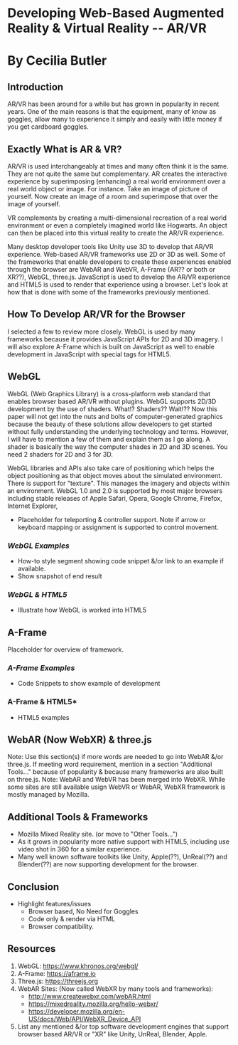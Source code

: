 # Developing Web-Based Augmented Reality & Virtual Reality -- AR/VR
# By Cecilia Butler

## Introduction
AR/VR has been around for a while but has grown in popularity in recent years.  One of the main reasons is that the equipment, many of know as goggles, allow many to experience it simply and easily with little money if you get cardboard goggles.

## Exactly What is AR & VR? 
AR/VR is used interchangeably at times and many often think it is the same.  They are not quite the same but complementary. AR creates the interactive experience by superimposing (enhancing) a real world environment over a real world object or image.  For instance.  Take an image of picture of yourself. Now create an image of a room and superimpose that over the image of yourself.     

VR complements by creating a multi-dimensional recreation of a real world environment or even a completely imagined world like Hogwarts.  An object can then be placed into this virtual reality to create the AR/VR experience. 

Many desktop developer tools like Unity use 3D to develop that AR/VR experience.  Web-based AR/VR frameworks use 2D or 3D as well.  Some of the frameworks that enable developers to create these experiences enabled through the browser are WebAR and WebVR, A-Frame (AR?? or both or XR??), WebGL, three.js.  JavaScript is used to develop the AR/VR experience and HTML5 is used to render that experience using a browser.  Let's look at how that is done with some of the frameworks previously mentioned. 
 

## How To Develop AR/VR for the Browser
I selected a few to review more closely.  WebGL is used by many frameworks because it provides JavaScript APIs for 2D and 3D imagery.  I will also explore A-Frame which is built on JavaScript as well to enable development in JavaScript with special tags for HTML5. 

## WebGL
WebGL (Web Graphics Library) is a cross-platform web standard that enables browser based AR/VR without plugins.  WebGL supports 2D/3D development by the use of shaders.  What!? Shaders??  Wait!?? Now this paper will not get into the nuts and bolts of computer-generated graphics because the beauty of these solutions allow developers to get started without fully understanding the underlying technology and terms.  However, I will have to mention a few of them and explain them as I go along.  A shader is basically the way the computer shades in 2D and 3D scenes.  You need 2 shaders for 2D and 3 for 3D.  

WebGL libraries and APIs also take care of positioning which helps the object positioning as that object moves about the simulated environment.  There is support for "texture".  This manages the imagery and objects within an environment.  WebGL 1.0 and 2.0 is supported by most major browsers including stable releases of Apple Safari, Opera, Google Chrome, Firefox, Internet Explorer, 

- Placeholder for teleporting & controller support.  Note if arrow or keyboard mapping or assignment is supported to control movement. 

### ***WebGL Examples***
 - How-to style segment showing code snippet &/or link to an example if available.
 - Show snapshot of end result
 
### ***WebGL & HTML5***
- Illustrate how WebGL is worked into HTML5

## A-Frame
Placeholder for overview of framework.
### ***A-Frame Examples***
- Code Snippets to show example of development
### **A-Frame & HTML5***
- HTML5 examples 

## WebAR (Now WebXR) & three.js 
Note:  Use this section(s) if more words are needed to go into WebAR &/or three.js.  If meeting word requirement, mention in a section "Additional Tools..." because of popularity & because many frameworks are also built on three.js.  Note:  WebAR and WebVR has been merged into WebXR. While some sites are still available usign WebVR or WebAR, WebXR framework is mostly managed by Mozilla.

## Additional Tools & Frameworks
 - Mozilla Mixed Reality site.  (or move to "Other Tools...")  
 - As it grows in popularity more native support with HTML5, including use video shot in 360 for a similar experience. 
 - Many well known software toolkits like Unity, Apple(??), UnReal(??) and Blender(??) are now supporting development for the browser.

## Conclusion

 - Highlight features/issues
	 - Browser based, No Need for Goggles
	 - Code only & render via HTML
	 - Browser compatibility.  

	 
## Resources

 1. WebGL: https://www.khronos.org/webgl/
 2. A-Frame:  https://aframe.io
 3. Three.js: https://threejs.org
 4. WebAR Sites: (Now called WebXR by many tools and frameworks): 
	- http://www.createwebxr.com/webAR.html
	- https://mixedreality.mozilla.org/hello-webxr/
	- https://developer.mozilla.org/en-US/docs/Web/API/WebXR_Device_API
 5. List any mentioned &/or top software development engines that support browser based AR/VR  or "XR" like Unity, UnReal, Blender, Apple.
